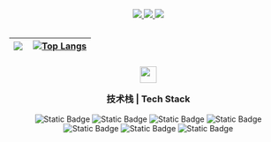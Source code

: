<!-- Header -->
<!-- Social Links with Fancy Icons -->
<div align="center">
  <a href="https://space.bilibili.com/24449466">
    <img src="https://img.shields.io/badge/Bilibili-%E7%A5%9E%E5%B4%8E%E5%8F%AF%E6%B1%97-00A1D6?style=for-the-badge&logo=bilibili&logoColor=white"/>
  </a>
  <a href="mailto:kanzakid@qq.com">
    <img src="https://img.shields.io/badge/Email-kanzakid@qq.com-D14836?style=for-the-badge&logo=gmail&logoColor=white"/>
  </a>
  <a href="https://kanzaki.cn">
    <img src="https://img.shields.io/badge/Site-%E7%A5%9E%E5%B4%8E's%20Menu-87CF3E?style=for-the-badge&logo=visual-studio-code&logoColor=white"/>
  </a>
</div>
</br>

<!-- 统计卡片 -->
| <img align="left" src="https://github-readme-stats.vercel.app/api?username=kanzakid&theme=dracula&show_icons=true" /> | [![Top Langs](https://github-readme-stats.vercel.app/api/top-langs/?username=kanzakid&theme=dracula&layout=compact&exclude_repo=nonebot-plugin-ai-topia)](https://github.com/anuraghazra/github-readme-stats) |
| -- | -- |

<!-- Skills Section -->
<h3 align="center">
  <img src="https://media2.giphy.com/media/QssGEmpkyEOhBCb7e1/giphy.gif?cid=ecf05e47a0n3gi1bfqntqmob8g9aid1oyj2wr3ds3mg700bl&rid=giphy.gif" width="30px">
  
  技术栈 | Tech Stack
</h3>
<div align="center">
  <img alt="Static Badge" src="https://img.shields.io/badge/shell-%23696969?style=for-the-badge&logo=shell&logoColor=white">
  <img alt="Static Badge" src="https://img.shields.io/badge/docker-%2300BFFF?style=for-the-badge&logo=docker&logoColor=white">
  <img alt="Static Badge" src="https://img.shields.io/badge/k8s-%234169E1?style=for-the-badge&logo=kubernetes&logoColor=white">
  <img alt="Static Badge" src="https://img.shields.io/badge/redis-%23FF4500?style=for-the-badge&logo=redis&logoColor=white">
  <img alt="Static Badge" src="https://img.shields.io/badge/c-%236495ED?style=for-the-badge&logo=c&logoColor=white">
  <img alt="Static Badge" src="https://img.shields.io/badge/go-%231E90FF?style=for-the-badge&logo=go&logoColor=white">
  <img alt="Static Badge" src="https://img.shields.io/badge/python-%23DAA520?style=for-the-badge&logo=python&logoColor=white">
</div>
